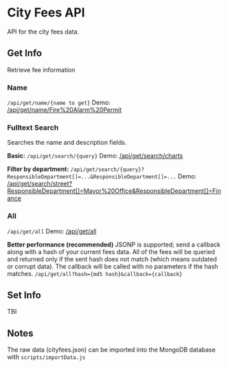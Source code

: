 City Fees API
==========

API for the city fees data.

Get Info
------
Retrieve fee information

### Name
`/api/get/name/{name to get}`
Demo: [/api/get/name/Fire%20Alarm%20Permit](http://cityfee.herokuapp.com/api/get/name/Fire%20Alarm%20Permit)

### Fulltext Search
Searches the name and description fields.

**Basic:**
`/api/get/search/{query}`
Demo: [/api/get/search/charts](http://cityfee.herokuapp.com/api/get/search/charts)

**Filter by department:**
`/api/get/search/{query}?ResponsibleDepartment[]=...&ResponsibleDepartment[]=...`
Demo: [/api/get/search/street?ResponsibleDepartment[]=Mayor%20Office&ResponsibleDepartment[]=Finance](http://cityfee.herokuapp.com/api/get/search/street?ResponsibleDepartment[]=Mayor%20Office&ResponsibleDepartment[]=Finance)

### All
`/api/get/all`
Demo: [/api/get/all](http://cityfee.herokuapp.com/api/get/all)

**Better performance (recommended)**
JSONP is supported; send a callback along with a hash of your current fees data. All of the fees will be queried and returned only if the sent hash does not match (which means outdated or corrupt data). The callback will be called with no parameters if the hash matches.
`/api/get/all?hash={md5 hash}&callback={callback}`

Set Info
------
TBI

Notes
------
The raw data (cityfees.json) can be imported into the MongoDB database with `scripts/importData.js`